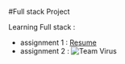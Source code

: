 #Full stack Project

Learning Full stack :
- assignment 1 : [Resume](https://ro706.github.io/rohit.mandal.fullstack/frontend/index.html)
- assignment 2 : ![Team Virus](https://github.com/user-attachments/assets/b55393d3-5c8c-48d4-a861-e59e034d97c1)


